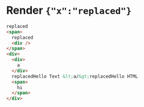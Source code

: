 # Render `{"x":"replaced"}`

```html
replaced
<span>
  replaced
  <div />
</span>
<div>
  <div>
    a
  </div>
  replacedHello Text &lt;a/&gt;replacedHello HTML 
  <span>
    hi
  </span>
</div>
```
